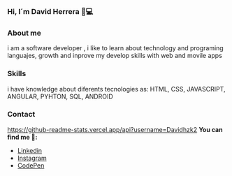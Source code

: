 ### Hi, I´m David Herrera 👋💻

### About me 
i am a software developer , i like to  learn about technology and programing languajes, growth and inprove my develop skills with web and movile apps

###  Skills 

i have knowledge about diferents tecnologies as:
HTML, CSS, JAVASCRIPT, ANGULAR, PYHTON, SQL, ANDROID

### Contact
https://github-readme-stats.vercel.app/api?username=Davidhzk2
 **You can find me 📌:**
- [Linkedin]()
- [Instagram]()
- [CodePen](https://codepen.io/davidhzk2)




<!--
**Davidhzk2/Davidhzk2** is a ✨ _special_ ✨ repository because its `README.md` (this file) appears on your GitHub profile.


- 🔭 I’m currently working on ...
- 🌱 I’m currently learning ...
- 👯 I’m looking to collaborate on ...
- 🤔 I’m looking for help with ...
- 💬 Ask me about ...
- 📫 How to reach me: ...
- 😄 Pronouns: ...
- ⚡ Fun fact: ...
-->
